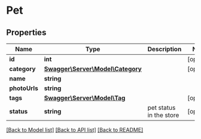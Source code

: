 # Pet

## Properties
Name | Type | Description | Notes
------------ | ------------- | ------------- | -------------
**id** | **int** |  | [optional] 
**category** | [**Swagger\Server\Model\Category**](Category.md) |  | [optional] 
**name** | **string** |  | 
**photoUrls** | **string** |  | 
**tags** | [**Swagger\Server\Model\Tag**](Tag.md) |  | [optional] 
**status** | **string** | pet status in the store | [optional] 

[[Back to Model list]](../README.md#documentation-for-models) [[Back to API list]](../README.md#documentation-for-api-endpoints) [[Back to README]](../README.md)


